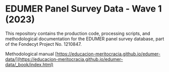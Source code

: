 # EDUMER Panel Survey Data - Wave 1 (2023)

This repository contains the production code, processing scripts, and methodological documentation for the EDUMER panel survey database, part of the Fondecyt Project No. 1210847.

Methodological manual [https://educacion-meritocracia.github.io/edumer-data/](https://educacion-meritocracia.github.io/edumer-data/_book/index.html)
